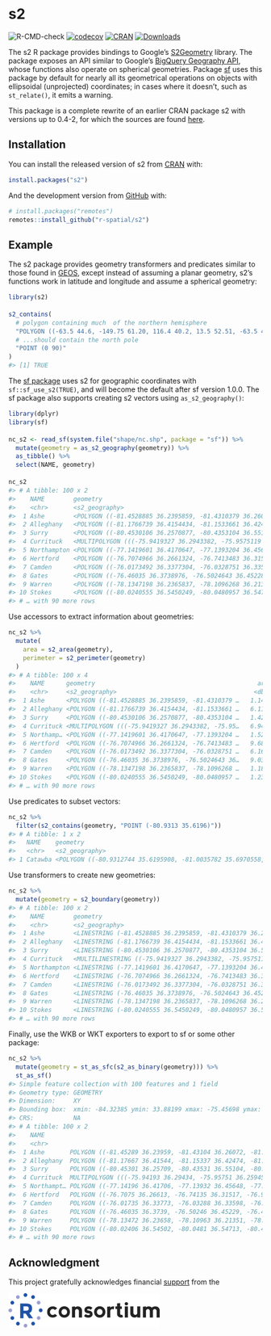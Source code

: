 
<!-- README.md is generated from README.Rmd. Please edit that file -->

# s2

<!-- badges: start -->

![R-CMD-check](https://github.com/r-spatial/s2/workflows/R-CMD-check/badge.svg)
[![codecov](https://codecov.io/gh/r-spatial/s2/branch/master/graph/badge.svg)](https://codecov.io/gh/r-spatial/s2)
[![CRAN](http://www.r-pkg.org/badges/version/s2)](https://cran.r-project.org/package=s2)
[![Downloads](http://cranlogs.r-pkg.org/badges/s2?color=brightgreen)](http://www.r-pkg.org/pkg/s2)
<!-- badges: end -->

The s2 R package provides bindings to Google’s
[S2Geometry](https://s2geometry.io) library. The package exposes an API
similar to Google’s [BigQuery Geography
API](https://cloud.google.com/bigquery/docs/reference/standard-sql/geography_functions),
whose functions also operate on spherical geometries. Package
[sf](https://cran.r-project.org/web/packages/sf/index.html) uses this
package by default for nearly all its geometrical operations on objects
with ellipsoidal (unprojected) coordinates; in cases where it doesn’t,
such as `st_relate()`, it emits a warning.

This package is a complete rewrite of an earlier CRAN package s2 with
versions up to 0.4-2, for which the sources are found
[here](https://github.com/spatstat/s2/).

## Installation

You can install the released version of s2 from
[CRAN](https://CRAN.R-project.org) with:

``` r
install.packages("s2")
```

And the development version from [GitHub](https://github.com/) with:

``` r
# install.packages("remotes")
remotes::install_github("r-spatial/s2")
```

## Example

The s2 package provides geometry transformers and predicates similar to
those found in [GEOS](https://trac.osgeo.org/geos/), except instead of
assuming a planar geometry, s2’s functions work in latitude and
longitude and assume a spherical geometry:

``` r
library(s2)

s2_contains(
  # polygon containing much  of the northern hemisphere
  "POLYGON ((-63.5 44.6, -149.75 61.20, 116.4 40.2, 13.5 52.51, -63.5 44.6))",
  # ...should contain the north pole
  "POINT (0 90)"
)
#> [1] TRUE
```

The [sf package](https://r-spatial.github.io/sf/) uses s2 for geographic
coordinates with `sf::sf_use_s2(TRUE)`, and will become the default
after sf version 1.0.0. The sf package also supports creating s2 vectors
using `as_s2_geography()`:

``` r
library(dplyr)
library(sf)

nc_s2 <- read_sf(system.file("shape/nc.shp", package = "sf")) %>% 
  mutate(geometry = as_s2_geography(geometry)) %>% 
  as_tibble() %>% 
  select(NAME, geometry)

nc_s2
#> # A tibble: 100 x 2
#>    NAME        geometry                                                         
#>    <chr>       <s2_geography>                                                   
#>  1 Ashe        <POLYGON ((-81.4528885 36.2395859, -81.4310379 36.2607193, -81.4…
#>  2 Alleghany   <POLYGON ((-81.1766739 36.4154434, -81.1533661 36.4247398, -81.1…
#>  3 Surry       <POLYGON ((-80.4530106 36.2570877, -80.4353104 36.5510445, -80.6…
#>  4 Currituck   <MULTIPOLYGON (((-75.9419327 36.2943382, -75.9575119 36.2594528,…
#>  5 Northampton <POLYGON ((-77.1419601 36.4170647, -77.1393204 36.4564781, -77.1…
#>  6 Hertford    <POLYGON ((-76.7074966 36.2661324, -76.7413483 36.3151665, -76.9…
#>  7 Camden      <POLYGON ((-76.0173492 36.3377304, -76.0328751 36.3359756, -76.0…
#>  8 Gates       <POLYGON ((-76.46035 36.3738976, -76.5024643 36.4522858, -76.498…
#>  9 Warren      <POLYGON ((-78.1347198 36.2365837, -78.1096268 36.2135086, -78.0…
#> 10 Stokes      <POLYGON ((-80.0240555 36.5450249, -80.0480957 36.5471344, -80.4…
#> # … with 90 more rows
```

Use accessors to extract information about geometries:

``` r
nc_s2 %>% 
  mutate(
    area = s2_area(geometry),
    perimeter = s2_perimeter(geometry)
  )
#> # A tibble: 100 x 4
#>    NAME      geometry                                             area perimeter
#>    <chr>     <s2_geography>                                      <dbl>     <dbl>
#>  1 Ashe      <POLYGON ((-81.4528885 36.2395859, -81.4310379 …   1.14e9   141627.
#>  2 Alleghany <POLYGON ((-81.1766739 36.4154434, -81.1533661 …   6.11e8   119876.
#>  3 Surry     <POLYGON ((-80.4530106 36.2570877, -80.4353104 …   1.42e9   160458.
#>  4 Currituck <MULTIPOLYGON (((-75.9419327 36.2943382, -75.95…   6.94e8   301644.
#>  5 Northamp… <POLYGON ((-77.1419601 36.4170647, -77.1393204 …   1.52e9   211794.
#>  6 Hertford  <POLYGON ((-76.7074966 36.2661324, -76.7413483 …   9.68e8   160780.
#>  7 Camden    <POLYGON ((-76.0173492 36.3377304, -76.0328751 …   6.16e8   150430.
#>  8 Gates     <POLYGON ((-76.46035 36.3738976, -76.5024643 36…   9.03e8   123170.
#>  9 Warren    <POLYGON ((-78.1347198 36.2365837, -78.1096268 …   1.18e9   141073.
#> 10 Stokes    <POLYGON ((-80.0240555 36.5450249, -80.0480957 …   1.23e9   140583.
#> # … with 90 more rows
```

Use predicates to subset vectors:

``` r
nc_s2 %>% 
  filter(s2_contains(geometry, "POINT (-80.9313 35.6196)"))
#> # A tibble: 1 x 2
#>   NAME    geometry                                                              
#>   <chr>   <s2_geography>                                                        
#> 1 Catawba <POLYGON ((-80.9312744 35.6195908, -81.0035782 35.6970558, -81.054779…
```

Use transformers to create new geometries:

``` r
nc_s2 %>% 
  mutate(geometry = s2_boundary(geometry))
#> # A tibble: 100 x 2
#>    NAME        geometry                                                         
#>    <chr>       <s2_geography>                                                   
#>  1 Ashe        <LINESTRING (-81.4528885 36.2395859, -81.4310379 36.2607193, -81…
#>  2 Alleghany   <LINESTRING (-81.1766739 36.4154434, -81.1533661 36.4247398, -81…
#>  3 Surry       <LINESTRING (-80.4530106 36.2570877, -80.4353104 36.5510445, -80…
#>  4 Currituck   <MULTILINESTRING ((-75.9419327 36.2943382, -75.9575119 36.259452…
#>  5 Northampton <LINESTRING (-77.1419601 36.4170647, -77.1393204 36.4564781, -77…
#>  6 Hertford    <LINESTRING (-76.7074966 36.2661324, -76.7413483 36.3151665, -76…
#>  7 Camden      <LINESTRING (-76.0173492 36.3377304, -76.0328751 36.3359756, -76…
#>  8 Gates       <LINESTRING (-76.46035 36.3738976, -76.5024643 36.4522858, -76.4…
#>  9 Warren      <LINESTRING (-78.1347198 36.2365837, -78.1096268 36.2135086, -78…
#> 10 Stokes      <LINESTRING (-80.0240555 36.5450249, -80.0480957 36.5471344, -80…
#> # … with 90 more rows
```

Finally, use the WKB or WKT exporters to export to sf or some other
package:

``` r
nc_s2 %>% 
  mutate(geometry = st_as_sfc(s2_as_binary(geometry))) %>% 
  st_as_sf()
#> Simple feature collection with 100 features and 1 field
#> Geometry type: GEOMETRY
#> Dimension:     XY
#> Bounding box:  xmin: -84.32385 ymin: 33.88199 xmax: -75.45698 ymax: 36.58965
#> CRS:           NA
#> # A tibble: 100 x 2
#>    NAME                                                                 geometry
#>    <chr>                                                              <GEOMETRY>
#>  1 Ashe       POLYGON ((-81.45289 36.23959, -81.43104 36.26072, -81.41233 36.26…
#>  2 Alleghany  POLYGON ((-81.17667 36.41544, -81.15337 36.42474, -81.1384 36.417…
#>  3 Surry      POLYGON ((-80.45301 36.25709, -80.43531 36.55104, -80.61105 36.55…
#>  4 Currituck  MULTIPOLYGON (((-75.94193 36.29434, -75.95751 36.25945, -75.91376…
#>  5 Northampt… POLYGON ((-77.14196 36.41706, -77.13932 36.45648, -77.12733 36.47…
#>  6 Hertford   POLYGON ((-76.7075 36.26613, -76.74135 36.31517, -76.92408 36.392…
#>  7 Camden     POLYGON ((-76.01735 36.33773, -76.03288 36.33598, -76.04395 36.35…
#>  8 Gates      POLYGON ((-76.46035 36.3739, -76.50246 36.45229, -76.49834 36.503…
#>  9 Warren     POLYGON ((-78.13472 36.23658, -78.10963 36.21351, -78.05835 36.21…
#> 10 Stokes     POLYGON ((-80.02406 36.54502, -80.0481 36.54713, -80.43531 36.551…
#> # … with 90 more rows
```

## Acknowledgment

This project gratefully acknowledges financial
[support](https://www.r-consortium.org/projects) from the

<a href="https://www.r-consortium.org/projects/awarded-projects">
<img src="man/figures/rc300.png" width="300" /> </a>
